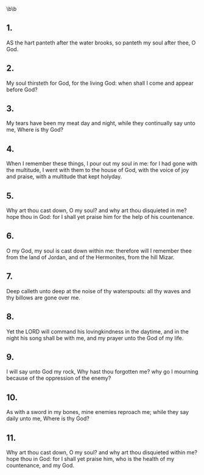 \b\b
## 1.
AS the hart panteth after the water brooks, so panteth my soul after thee, O God.
## 2.
My soul thirsteth for God, for the living God: when shall I come and appear before God?
## 3.
My tears have been my meat day and night, while they continually say unto me, Where is thy God?
## 4.
When I remember these things, I pour out my soul in me: for I had gone with the multitude, I went with them to the house of God, with the voice of joy and praise, with a multitude that kept holyday.
## 5.
Why art thou cast down, O my soul?  and why art thou disquieted in me?  hope thou in God: for I shall yet praise him for the help of his countenance.
## 6.
O my God, my soul is cast down within me: therefore will I remember thee from the land of Jordan, and of the Hermonites, from the hill Mizar.
## 7.
Deep calleth unto deep at the noise of thy waterspouts: all thy waves and thy billows are gone over me.
## 8.
Yet the LORD will command his lovingkindness in the daytime, and in the night his song shall be with me, and my prayer unto the God of my life.
## 9.
I will say unto God my rock, Why hast thou forgotten me?  why go I mourning because of the oppression of the enemy?
## 10.
As with a sword in my bones, mine enemies reproach me; while they say daily unto me, Where is thy God?
## 11.
Why art thou cast down, O my soul?  and why art thou disquieted within me?  hope thou in God: for I shall yet praise him, who is the health of my countenance, and my God.
